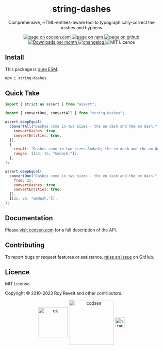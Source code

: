 <h1 align="center">string-dashes</h1>

<p align="center">Comprehensive, HTML-entities-aware tool to typographically-correct the dashes and hyphens</p>

<p align="center">
  <a href="https://codsen.com/os/string-dashes" rel="nofollow noreferrer noopener">
    <img src="https://img.shields.io/badge/-codsen-blue?style=flat-square" alt="page on codsen.com">
  </a>
  <a href="https://www.npmjs.com/package/string-dashes" rel="nofollow noreferrer noopener">
    <img src="https://img.shields.io/badge/-npm-blue?style=flat-square" alt="page on npm">
  </a>
  <a href="https://github.com/codsen/codsen/tree/main/packages/string-dashes" rel="nofollow noreferrer noopener">
    <img src="https://img.shields.io/badge/-github-blue?style=flat-square" alt="page on github">
  </a>
  <a href="https://npmcharts.com/compare/string-dashes?interval=30" rel="nofollow noreferrer noopener" target="_blank">
    <img src="https://img.shields.io/npm/dm/string-dashes.svg?style=flat-square" alt="Downloads per month">
  </a>
  <a href="https://codsen.com/os/string-dashes/changelog" rel="nofollow noreferrer noopener">
    <img src="https://img.shields.io/badge/changelog-here-brightgreen?style=flat-square" alt="changelog">
  </a>
  <img src="https://img.shields.io/badge/licence-MIT-brightgreen.svg?style=flat-square" alt="MIT Licence">
</p>

## Install

This package is [pure ESM](https://gist.github.com/sindresorhus/a39789f98801d908bbc7ff3ecc99d99c).

```bash
npm i string-dashes
```

## Quick Take

```js
import { strict as assert } from "assert";

import { convertOne, convertAll } from "string-dashes";

assert.deepEqual(
  convertAll("Dashes come in two sizes - the en dash and the em dash.", {
    convertDashes: true,
    convertEntities: true,
  }),
  {
    result: "Dashes come in two sizes &mdash; the en dash and the em dash.",
    ranges: [[25, 26, "&mdash;"]],
  },
);

assert.deepEqual(
  convertOne("Dashes come in two sizes - the en dash and the em dash.", {
    from: 25,
    convertDashes: true,
    convertEntities: true,
  }),
  [[25, 26, "&mdash;"]],
);
```

## Documentation

Please [visit codsen.com](https://codsen.com/os/string-dashes/) for a full description of the API.

## Contributing

To report bugs or request features or assistance, [raise an issue](https://github.com/codsen/codsen/issues/new/choose) on GitHub.

## Licence

MIT License.

Copyright © 2010-2023 Roy Revelt and other contributors.

<p align="center"><img src="https://codsen.com/images/png-codsen-ok.png" width="98" alt="ok" align="center"> <img src="https://codsen.com/images/png-codsen-1.png" width="148" alt="codsen" align="center"> <img src="https://codsen.com/images/png-codsen-star-small.png" width="32" alt="star" align="center"></p>
